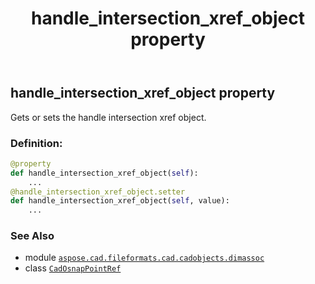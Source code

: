 ﻿---
title: handle_intersection_xref_object property
second_title: Aspose.CAD for Python via .NET API References
description: 
type: docs
weight: 50
url: /python-net/aspose.cad.fileformats.cad.cadobjects.dimassoc/cadosnappointref/handle_intersection_xref_object/
is_root: false
---

## handle_intersection_xref_object property


Gets or sets the handle intersection xref object.
### Definition:
```python
@property
def handle_intersection_xref_object(self):
    ...
@handle_intersection_xref_object.setter
def handle_intersection_xref_object(self, value):
    ...
```

### See Also
* module [`aspose.cad.fileformats.cad.cadobjects.dimassoc`](../../)
* class [`CadOsnapPointRef`](/cad/python-net/aspose.cad.fileformats.cad.cadobjects.dimassoc/cadosnappointref)
